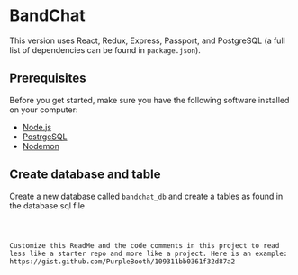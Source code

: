 
# BandChat 
This version uses React, Redux, Express, Passport, and PostgreSQL (a full list of dependencies can be found in `package.json`).



## Prerequisites

Before you get started, make sure you have the following software installed on your computer:

- [Node.js](https://nodejs.org/en/)
- [PostrgeSQL](https://www.postgresql.org/)
- [Nodemon](https://nodemon.io/)

## Create database and table

Create a new database called `bandchat_db` and create a tables as found in the database.sql file


```



Customize this ReadMe and the code comments in this project to read less like a starter repo and more like a project. Here is an example: https://gist.github.com/PurpleBooth/109311bb0361f32d87a2
